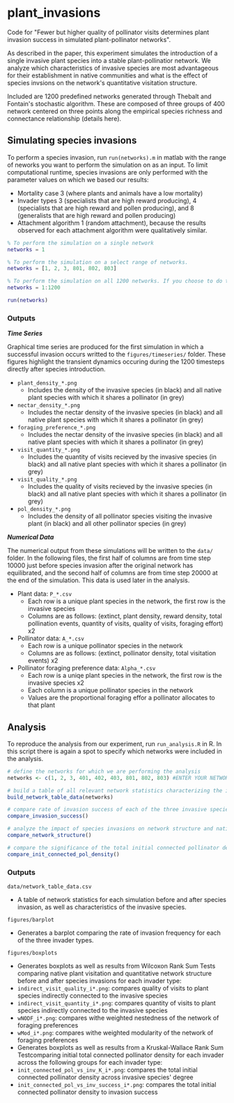 # plant_invasions

Code for "Fewer but higher quality of pollinator visits determines plant invasion success in simulated plant-pollinator networks".

As described in the paper, this experiment simulates the introduction of a single invasive plant species into a stable plant-pollinatior network. We analyze which characteristics of invasive species are most advantageous for their establishment in native communities and what is the effect of species invsions on the network's quantitative visitation structure. 

Included are 1200 predefined networks generated through Thebalt and Fontain's stochastic algorithm. These are composed of three groups of 400 network centered on three points along the empirical species richness and connectance relationship (details here).

## Simulating species invasions

To perform a species invasion, run ```run(networks).m``` in matlab with the range of neworks you want to perform the simulation on as an input. To limit computational runtime, species invasions are only performed with the parameter values on which we based our results: 
* Mortality case 3 (where plants and animals have a low mortality) 
* Invader types 3 (specialists that are high reward producing), 4 (specialists that are high reward and pollen producing), and 8 (generalists that are high reward and pollen producing)
* Attachment algorithm 1 (random attachment), because the results observed for each attachment algorithm were qualitatively similar. 

```matlab
% To perform the simulation on a single network
networks = 1 

% To perform the simulation on a select range of networks.
networks = [1, 2, 3, 801, 802, 803] 

% To perform the simulation on all 1200 networks. If you choose to do this I recommended that you use a computing cluster!
networks = 1:1200 

run(networks)
```

### Outputs

***Time Series***

Graphical time series are produced for the first simulation in which a successful invasion occurs writted to the ```figures/timeseries/``` folder. These figures highlight the transient dynamics occuring during the 1200 timesteps directly after species introduction.
* ```plant_density_*.png```
  * Includes the density of the invasive species (in black) and all native plant species with which it shares a pollinator (in grey)
* ```nectar_density_*.png```
  * Includes the nectar density of the invasive species (in black) and all native plant species with which it shares a pollinator (in grey)
* ```foraging_preference_*.png```
  * Includes the nectar density of the invasive species (in black) and all native plant species with which it shares a pollinator (in grey)
* ```visit_quantity_*.png```
  * Includes the quantity of visits recieved by the invasive species (in black) and all native plant species with which it shares a pollinator (in grey)
* ```visit_quality_*.png```
  * Includes the quality of visits recieved by the invasive species (in black) and all native plant species with which it shares a pollinator (in grey)
* ```pol_density_*.png```
  * Includes the density of all pollinator species visiting the invasive plant (in black) and all other pollinator species (in grey)

***Numerical Data***

The numerical output from these simulations will be written to the ```data/``` folder. In the following files, the first half of columns are from time step 10000 just before species invasion after the original network has equilibrated, and the second half of columns are from time step 20000 at the end of the simulation. This data is used later in the analysis.
* Plant data: ```P_*.csv```
  * Each row is a unique plant species in the network, the first row is the invasive species
  * Columns are as follows: (extinct, plant density, reward density, total pollination events, quantity of visits, quality of visits, foraging effort) x2
* Pollinator data: ```A_*.csv```
  * Each row is a unique pollinator species in the network
  * Columns are as follows: (extinct, pollinator density, total visitation events) x2
* Pollinator foraging preference data: ```Alpha_*.csv```
  * Each row is a uniqe plant species in the network, the first row is the invasive species x2
  * Each column is a unique pollinator species in the network
  * Values are the proportional foraging effor a pollinator allocates to that plant

## Analysis 

To reproduce the analysis from our experiment, run ```run_analysis.R``` in R. In this script there is again a spot to specify which networks were included in the analysis.

``` R
# define the networks for which we are performing the analysis
networks <- c(1, 2, 3, 401, 402, 403, 801, 802, 803) #ENTER YOUR NETWORKS HERE

# build a table of all relevant network statistics characterizing the invasion
build_network_table_data(networks)

# compare rate of invasion success of each of the three invasive species types
compare_invasion_success()

# analyze the impact of species invasions on network structure and native plant visitation
compare_network_structure()

# compare the significance of the total initial connected pollinator density
compare_init_connected_pol_density()
```

### Outputs

```data/network_table_data.csv```
* A table of network statistics for each simulation before and after species invasion, as well as characteristics of the invasive species. 

```figures/barplot``` 
* Generates a barplot comparing the rate of invasion frequency for each of the three invader types.

```figures/boxplots``` 
* Generates boxplots as well as results from Wilcoxon Rank Sum Tests comparing native plant visitation and quantitative network structure before and after species invasions for each invader type:
 * ```indirect_visit_quality_i*.png```: compares quality of visits to plant species indirectly connected to the invasive species
 * ```indirect_visit_quantity_i*.png```: compares quantity of visits to plant species indirectly connected to the invasive species
 * ```wNODF_i*.png```: compares withe weighted nestedness of the network of foraging preferences
 * ```wMod_i*.png```: compares withe weighted modularity of the network of foraging preferences
* Generates boxplots as well as results from a Kruskal-Wallace Rank Sum Testcomparing initial total connected pollinator density for each invader across the following groups for each invader type:
 * ```init_connected_pol_vs_inv_K_i*.png```: compares the total initial connected pollinator density across invasive species' degree
 * ```init_connected_pol_vs_inv_success_i*.png```: compares the total initial connected pollinator density to invasion success

